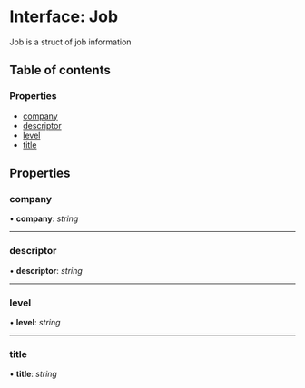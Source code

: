 # Interface: Job

Job is a struct of job information

## Table of contents

### Properties

- [company](job.md#company)
- [descriptor](job.md#descriptor)
- [level](job.md#level)
- [title](job.md#title)

## Properties

### company

• **company**: *string*

___

### descriptor

• **descriptor**: *string*

___

### level

• **level**: *string*

___

### title

• **title**: *string*
